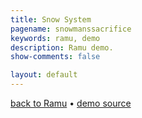 ```yaml
---
title: Snow System
pagename: snowmanssacrifice
keywords: ramu, demo
description: Ramu demo.
show-comments: false

layout: default
---
```

[back to Ramu](../) &#8226; [demo source](https://github.com/HermesPasser/ENatal3)   

<script type="text/javascript" src="ramu-0.7b.js"></script>
<script type="text/javascript" src="snow.js"></script>
<script type="text/javascript">
	var game = new SnowGame();
	Ramu.init(500, 500);
</script>
<script>
	// from https://developer.mozilla.org/en-US/docs/Web/API/Event/preventDefault
	window.addEventListener("keydown", function(e) {
		// space and arrow keys
		if([32, 37, 38, 39, 40].indexOf(e.keyCode) > -1){
			e.preventDefault();
		}
	}, false);
	window.onload = addCanvasOnMain;
</script>
